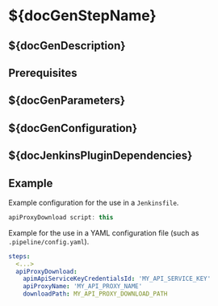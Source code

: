 # ${docGenStepName}

## ${docGenDescription}

## Prerequisites

## ${docGenParameters}

## ${docGenConfiguration}

## ${docJenkinsPluginDependencies}

## Example

Example configuration for the use in a `Jenkinsfile`.

```groovy
apiProxyDownload script: this
```

Example for the use in a YAML configuration file (such as `.pipeline/config.yaml`).

```yaml
steps:
  <...>
  apiProxyDownload:
    apimApiServiceKeyCredentialsId: 'MY_API_SERVICE_KEY'
    apiProxyName: 'MY_API_PROXY_NAME'
    downloadPath: MY_API_PROXY_DOWNLOAD_PATH
```
